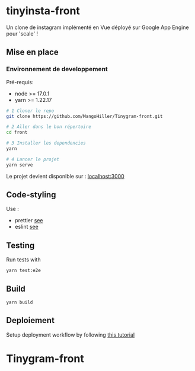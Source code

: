 # tinyinsta-front

Un clone de instagram implémenté en Vue déployé sur Google App Engine pour 'scale' !

## Mise en place

### Environnement de developpement

Pré-requis:

- node >= 17.0.1
- yarn >= 1.22.17

```bash
# 1 Cloner le repo
git clone https://github.com/MangoHiller/Tinygram-front.git

# 2 Aller dans le bon répertoire
cd front

# 3 Installer les dependencies
yarn

# 4 Lancer le projet
yarn serve
```

Le projet devient disponible sur : [localhost:3000](http://localhost:3000)

## Code-styling

Use :

- prettier [see](https://prettier.io/)
- eslint [see](https://eslint.org/)

## Testing

Run tests with

```
yarn test:e2e
```

## Build

```
yarn build
```

## Deploiement

Setup deployment workflow by following [this tutorial](https://medium.com/@brian.young.pro/how-to-deploy-vue-js-app-to-google-cloud-with-cloud-build-ad104bb1cf60)
# Tinygram-front
